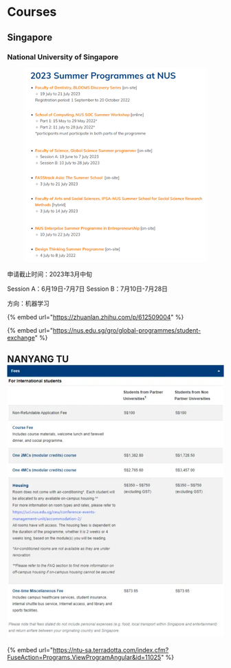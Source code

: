 # Courses

## Singapore

### National University of Singapore

<figure><img src="../../.gitbook/assets/image.png" alt=""><figcaption></figcaption></figure>

申请截止时间：2023年3月中旬

Session A：6月19日-7月7日 Session B：7月10日-7月28日

方向：机器学习



{% embed url="https://zhuanlan.zhihu.com/p/612509004" %}

{% embed url="https://nus.edu.sg/gro/global-programmes/student-exchange" %}

## NANYANG TU![](<../../.gitbook/assets/image (1).png>)



{% embed url="https://ntu-sa.terradotta.com/index.cfm?FuseAction=Programs.ViewProgramAngular&id=11025" %}
